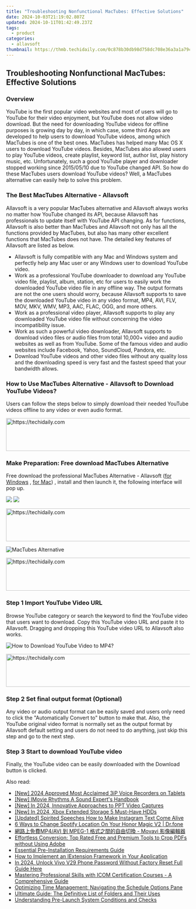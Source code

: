 ```yaml
---
title: "Troubleshooting Nonfunctional MacTubes: Effective Solutions"
date: 2024-10-03T21:19:02.807Z
updated: 2024-10-11T01:42:49.237Z
tags:
  - product
categories:
  - allavsoft
thumbnail: https://thmb.techidaily.com/0c878b30db98d758dc708e36a3a1a79c906ed9e88e0726b5c47115417927372d.jpg
---
```


## Troubleshooting Nonfunctional MacTubes: Effective Solutions

### Overview

YouTube is the first popular video websites and most of users will go to YouTube for their video enjoyment, but YouTube does not allow video download. But the need for downloading YouTube videos for offline purposes is growing day by day, in which case, some third Apps are developed to help users to download YouTube videos, among which MacTubes is one of the best ones. MacTubes has helped many Mac OS X users to download YouTube videos. Besides, MacTubes also allowed users to play YouTube videos, create playlist, keyword list, author list, play history music, etc. Unfortunately, such a good YouTube player and downloader stopped working since 2015/05/10 due to YouTube changed API. So how do these MacTubes users download YouTube videos? Well, a MacTubes alternative can easily help to solve this problem.

### The Best MacTubes Alternative - Allavsoft

Allavsoft is a very popular MacTubes alternative and Allavsoft always works no matter how YouTube changed its API, because Allavsoft has professionals to update itself with YouTube API changing. As for functions, Allavsoft is also better than MacTubes and Allavsoft not only has all the functions provided by MacTubes, but also has many other excellent functions that MacTubes does not have. The detailed key features of Allavsoft are listed as below.

* Allavsoft is fully compatible with any Mac and Windows system and perfectly help any Mac user or any Windows user to download YouTube video.
* Work as a professional YouTube downloader to download any YouTube video file, playlist, album, station, etc for users to easily work the downloaded YouTube video file in any offline way. The output formats are not the one users should worry, because Allavsoft supports to save the downloaded YouTube video in any video format, MP4, AVI, FLV, MOV, MKV, WMV, MP3, AAC, FLAC, OGG, and more others.
* Work as a professional video player, Allavsoft supports to play any downloaded YouTube video file without concerning the video incompatibility issue.
* Work as such a powerful video downloader, Allavsoft supports to download video files or audio files from total 10,000+ video and audio websites as well as from YouTube. Some of the famous video and audio websites include Facebook, Yahoo, SoundCloud, Pandora, etc.
* Download YouTube videos and other video files without any quality loss and the downloading speed is very fast and the fastest speed that your bandwidth allows.

### How to Use MacTubes Alternative - Allavsoft to Download YouTube Videos?

Users can follow the steps below to simply download their needed YouTube videos offline to any video or even audio format.

<!-- affiliate ads begin -->
<a href="https://appsumo.8odi.net/c/5597632/2087409/7443" target="_top" id="2087409">
  <img src="//a.impactradius-go.com/display-ad/7443-2087409" border="0" alt="https://techidaily.com" width="728" height="90"/>
</a>
<img height="0" width="0" src="https://appsumo.8odi.net/i/5597632/2087409/7443" style="position:absolute;visibility:hidden;" border="0" />
<!-- affiliate ads end -->

### Make Preparation: Free download MacTubes Alternative

Free download the professional MacTubes Alternative - Allavsoft ([for Windows](https://tools.techidaily.com/allavsoft/products/) , [for Mac](https://tools.techidaily.com/allavsoft/products/)) , install and then launch it, the following interface will pop up.

[![](https://www.allavsoft.com/how-to/../images/how-to/free-download-win.jpg)](https://tools.techidaily.com/allavsoft/products/) [![](https://www.allavsoft.com/how-to/../images/how-to/free-download-mac.jpg)](https://tools.techidaily.com/allavsoft/products/)

<!-- affiliate ads begin -->
<a href="https://appsumo.8odi.net/c/5597632/2144282/7443" target="_top" id="2144282">
  <img src="//a.impactradius-go.com/display-ad/7443-2144282" border="0" alt="https://techidaily.com" width="728" height="90"/>
</a>
<img height="0" width="0" src="https://appsumo.8odi.net/i/5597632/2144282/7443" style="position:absolute;visibility:hidden;" border="0" />
<!-- affiliate ads end -->

![MacTubes Alternative](https://www.allavsoft.com/how-to/../images/allavsoft/screen-shot-600.jpg)

<!-- affiliate ads begin -->
<a href="https://appsumo.8odi.net/c/5597632/2130886/7443" target="_top" id="2130886">
  <img src="//a.impactradius-go.com/display-ad/7443-2130886" border="0" alt="https://techidaily.com" width="728" height="90"/>
</a>
<img height="0" width="0" src="https://appsumo.8odi.net/i/5597632/2130886/7443" style="position:absolute;visibility:hidden;" border="0" />
<!-- affiliate ads end -->

### Step 1 Import YouTube Video URL

Browse YouTube category or search the keyword to find the YouTube video that users want to download. Copy this YouTube video URL and paste it to Allavsoft. Dragging and dropping this YouTube video URL to Allavsoft also works.

![How to Download YouTube Video to MP4?](https://www.allavsoft.com/how-to/../images/how-to/download-rtmp-video/download-rtmp-video.jpg)

<!-- affiliate ads begin -->
<a href="https://appsumo.8odi.net/c/5597632/2137378/7443" target="_top" id="2137378">
  <img src="//a.impactradius-go.com/display-ad/7443-2137378" border="0" alt="https://techidaily.com" width="600" height="90"/>
</a>
<img height="0" width="0" src="https://appsumo.8odi.net/i/5597632/2137378/7443" style="position:absolute;visibility:hidden;" border="0" />
<!-- affiliate ads end -->

### Step 2 Set final output format (Optional)

Any video or audio output format can be easily saved and users only need to click the "Automatically Convert to" button to make that. Also, the YouTube original video format is normally set as the output format by Allavsoft default setting and users do not need to do anything, just skip this step and go to the next step.

### Step 3 Start to download YouTube video

Finally, the YouTube video can be easily downloaded with the Download button is clicked.

<ins class="adsbygoogle"
     style="display:block"
     data-ad-format="autorelaxed"
     data-ad-client="ca-pub-7571918770474297"
     data-ad-slot="1223367746"></ins>

<ins class="adsbygoogle"
     style="display:block"
     data-ad-client="ca-pub-7571918770474297"
     data-ad-slot="8358498916"
     data-ad-format="auto"
     data-full-width-responsive="true"></ins>

<span class="atpl-alsoreadstyle">Also read:</span>
<div><ul>
<li><a href="https://screen-recording.techidaily.com/new-2024-approved-most-acclaimed-3ip-voice-recorders-on-tablets/"><u>[New] 2024 Approved Most Acclaimed 3iP Voice Recorders on Tablets</u></a></li>
<li><a href="https://some-knowledge.techidaily.com/new-imovie-rhythms-a-sound-experts-handbook/"><u>[New] IMovie Rhythms A Sound Expert's Handbook</u></a></li>
<li><a href="https://desktop-recording.techidaily.com/new-in-2024-innovative-approaches-to-ppt-video-captures/"><u>[New] In 2024, Innovative Approaches to PPT Video Captures</u></a></li>
<li><a href="https://screen-activity-recording.techidaily.com/new-in-2024-xbox-extended-storage-5-must-have-hdds/"><u>[New] In 2024, Xbox Extended Storage 5 Must-Have HDDs</u></a></li>
<li><a href="https://some-approaches.techidaily.com/updated-spirited-speeches-how-to-make-instagram-text-come-alive/"><u>[Updated] Spirited Speeches How to Make Instagram Text Come Alive</u></a></li>
<li><a href="https://location-fake.techidaily.com/6-ways-to-change-spotify-location-on-your-honor-magic-v2-drfone-by-drfone-virtual-android/"><u>6 Ways to Change Spotify Location On Your Honor Magic V2 | Dr.fone</u></a></li>
<li><a href="https://blog-min.techidaily.com/mp4avi-mpeg-1-movavi/"><u>網路上免費MP4/AVI 到 MPEG-1 格式之間的自由切換 - Movavi 影像編輯器</u></a></li>
<li><a href="https://fox-sure.techidaily.com/effortless-conversion-top-rated-free-and-premium-tools-to-crop-pdfs-without-using-adobe/"><u>Effortless Conversion: Top Rated Free and Premium Tools to Crop PDFs without Using Adobe</u></a></li>
<li><a href="https://fox-sure.techidaily.com/essential-pre-installation-requirements-guide/"><u>Essential Pre-Installation Requirements Guide</u></a></li>
<li><a href="https://fox-sure.techidaily.com/how-to-implement-an-iextension-framework-in-your-application/"><u>How to Implement an IExtension Framework in Your Application</u></a></li>
<li><a href="https://android-unlock.techidaily.com/in-2024-unlock-vivo-v29-phone-password-without-factory-reset-full-guide-here-by-drfone-android/"><u>In 2024, Unlock Vivo V29 Phone Password Without Factory Reset Full Guide Here</u></a></li>
<li><a href="https://fox-sure.techidaily.com/mastering-professional-skills-with-icom-certification-courses-a-comprehensive-guide/"><u>Mastering Professional Skills with ICOM Certification Courses - A Comprehensive Guide</u></a></li>
<li><a href="https://fox-sure.techidaily.com/optimizing-time-management-navigating-the-schedule-options-pane/"><u>Optimizing Time Management: Navigating the Schedule Options Pane</u></a></li>
<li><a href="https://fox-sure.techidaily.com/ultimate-guide-the-definitive-list-of-folders-and-their-uses/"><u>Ultimate Guide: The Definitive List of Folders and Their Uses</u></a></li>
<li><a href="https://fox-sure.techidaily.com/understanding-pre-launch-system-conditions-and-checks/"><u>Understanding Pre-Launch System Conditions and Checks</u></a></li>
</ul></div>

